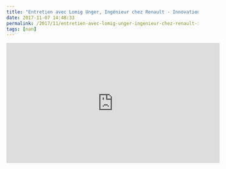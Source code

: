 ```yaml
---
title: "Entretien avec Lomig Unger, Ingénieur chez Renault - Innovations ouvertes et principales mutations"
date: 2017-11-07 14:48:33
permalink: /2017/11/entretien-avec-lomig-unger-ingenieur-chez-renault-innovations-ouvertes-et-principales-mutations.html
tags: [nan]
---
```


<iframe width="560" height="315" src="https://www.youtube.com/embed/2shmGgABRg8" frameborder="0" allowfullscreen></iframe>
